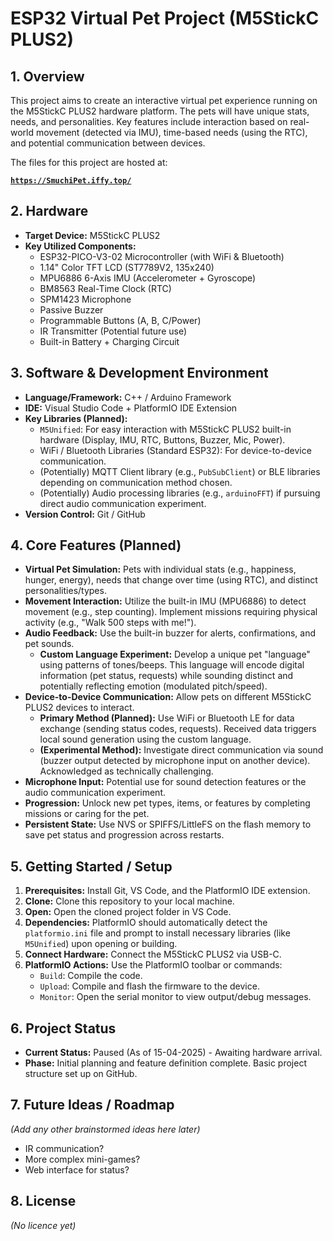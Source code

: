 # ESP32 Virtual Pet Project (M5StickC PLUS2)

## 1. Overview

This project aims to create an interactive virtual pet experience running on the M5StickC PLUS2 hardware platform. The pets will have unique stats, needs, and personalities. Key features include interaction based on real-world movement (detected via IMU), time-based needs (using the RTC), and potential communication between devices.

The files for this project are hosted at:

**[`https://SmuchiPet.iffy.top/`](https://SmuchiPet.iffy.top/)**

## 2. Hardware

* **Target Device:** M5StickC PLUS2
* **Key Utilized Components:**
    * ESP32-PICO-V3-02 Microcontroller (with WiFi & Bluetooth)
    * 1.14" Color TFT LCD (ST7789V2, 135x240)
    * MPU6886 6-Axis IMU (Accelerometer + Gyroscope)
    * BM8563 Real-Time Clock (RTC)
    * SPM1423 Microphone
    * Passive Buzzer
    * Programmable Buttons (A, B, C/Power)
    * IR Transmitter (Potential future use)
    * Built-in Battery + Charging Circuit

## 3. Software & Development Environment

* **Language/Framework:** C++ / Arduino Framework
* **IDE:** Visual Studio Code + PlatformIO IDE Extension
* **Key Libraries (Planned):**
    * `M5Unified`: For easy interaction with M5StickC PLUS2 built-in hardware (Display, IMU, RTC, Buttons, Buzzer, Mic, Power).
    * WiFi / Bluetooth Libraries (Standard ESP32): For device-to-device communication.
    * (Potentially) MQTT Client library (e.g., `PubSubClient`) or BLE libraries depending on communication method chosen.
    * (Potentially) Audio processing libraries (e.g., `arduinoFFT`) if pursuing direct audio communication experiment.
* **Version Control:** Git / GitHub

## 4. Core Features (Planned)

* **Virtual Pet Simulation:** Pets with individual stats (e.g., happiness, hunger, energy), needs that change over time (using RTC), and distinct personalities/types.
* **Movement Interaction:** Utilize the built-in IMU (MPU6886) to detect movement (e.g., step counting). Implement missions requiring physical activity (e.g., "Walk 500 steps with me!").
* **Audio Feedback:** Use the built-in buzzer for alerts, confirmations, and pet sounds.
    * **Custom Language Experiment:** Develop a unique pet "language" using patterns of tones/beeps. This language will encode digital information (pet status, requests) while sounding distinct and potentially reflecting emotion (modulated pitch/speed).
* **Device-to-Device Communication:** Allow pets on different M5StickC PLUS2 devices to interact.
    * **Primary Method (Planned):** Use WiFi or Bluetooth LE for data exchange (sending status codes, requests). Received data triggers local sound generation using the custom language.
    * **(Experimental Method):** Investigate direct communication via sound (buzzer output detected by microphone input on another device). Acknowledged as technically challenging.
* **Microphone Input:** Potential use for sound detection features or the audio communication experiment.
* **Progression:** Unlock new pet types, items, or features by completing missions or caring for the pet.
* **Persistent State:** Use NVS or SPIFFS/LittleFS on the flash memory to save pet status and progression across restarts.

## 5. Getting Started / Setup

1.  **Prerequisites:** Install Git, VS Code, and the PlatformIO IDE extension.
2.  **Clone:** Clone this repository to your local machine.
3.  **Open:** Open the cloned project folder in VS Code.
4.  **Dependencies:** PlatformIO should automatically detect the `platformio.ini` file and prompt to install necessary libraries (like `M5Unified`) upon opening or building.
5.  **Connect Hardware:** Connect the M5StickC PLUS2 via USB-C.
6.  **PlatformIO Actions:** Use the PlatformIO toolbar or commands:
    * `Build`: Compile the code.
    * `Upload`: Compile and flash the firmware to the device.
    * `Monitor`: Open the serial monitor to view output/debug messages.

## 6. Project Status

* **Current Status:** Paused (As of 15-04-2025) - Awaiting hardware arrival.
* **Phase:** Initial planning and feature definition complete. Basic project structure set up on GitHub.

## 7. Future Ideas / Roadmap

*(Add any other brainstormed ideas here later)*

* IR communication?
* More complex mini-games?
* Web interface for status?

## 8. License

*(No licence yet)*
